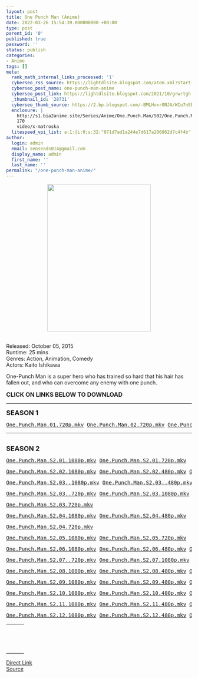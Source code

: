 ```yaml
---
layout: post
title: One Punch Man (Anime)
date: 2022-03-26 15:54:39.000000000 +00:00
type: post
parent_id: '0'
published: true
password: ''
status: publish
categories:
- Anime
tags: []
meta:
  rank_math_internal_links_processed: '1'
  cyberseo_rss_source: https://lightdlsite.blogspot.com/atom.xml?start-index=1
  cyberseo_post_name: one-punch-man-anime
  cyberseo_post_link: https://lightdlsite.blogspot.com/2021/10/grwrtgh.html
  _thumbnail_id: '28731'
  cyberseo_thumb_source: https://2.bp.blogspot.com/-BMLHoxr0NJA/WIu7nEBgwHI/AAAAAAAAAYE/bX0Cb-YVCkUzQBRI3qQKzIFrzVEwUKKUwCLcB/s400/one-punch-man-series-2015.40749.jpg
  enclosure: |
    http://s1.bia2anime.site/Series/Anime/One.Punch.Man/S02/One.Punch.Man.S2.12.720p.Bia2Anime.mkv
    170
    video/x-matroska
  litespeed_vpi_list: a:1:{i:0;s:32:"071d7ad1a244e7d617a206862d7c4f4b";}
author:
  login: admin
  email: senseads014@gmail.com
  display_name: admin
  first_name: ''
  last_name: ''
permalink: "/one-punch-man-anime/"
---
```

<div class="separator" style="clear: both;text-align: center">
<a href="https://2.bp.blogspot.com/-BMLHoxr0NJA/WIu7nEBgwHI/AAAAAAAAAYE/bX0Cb-YVCkUzQBRI3qQKzIFrzVEwUKKUwCLcB/s1600/one-punch-man-series-2015.40749.jpg" style="margin-left: 1em;margin-right: 1em"><img border="0" height="400" src="{{ site.baseurl }}/assets/2022/03/one-punch-man-series-2015.40749.jpg" width="280" /></a></div>
<p>
<br />
Released: October 05, 2015<br />
Runtime: 25 mins<br />
Genres: Action, Animation, Comedy&nbsp; <br />
Actors: Kaito Ishikawa</p>
<p>One-Punch Man is a super hero who has trained so hard that his hair has fallen out, and who can overcome any enemy with one punch. </p>
<p>
<span style="font-size: 16px"><b>CLICK ON LINKS BELOW TO DOWNLOAD </b></span></p>
<hr />
<span style="font-size: large"><b>SEASON 1</b></span>
<pre><a href="http://s1.bia2anime.site/Series/Anime/One.Punch.Man/One.Punch.Man.01.720p.Bia2Anime.mkv">One.Punch.Man.01.720p.mkv</a> <a href="http://s1.bia2anime.site/Series/Anime/One.Punch.Man/One.Punch.Man.02.720p.Bia2Anime.mkv">One.Punch.Man.02.720p.mkv</a> <a href="http://s1.bia2anime.site/Series/Anime/One.Punch.Man/One.Punch.Man.03.720p.Bia2Anime.mkv">One.Punch.Man.03.720p.mkv</a> <a href="http://s1.bia2anime.site/Series/Anime/One.Punch.Man/One.Punch.Man.04.720p.Bia2Anime.mkv">One.Punch.Man.04.720p.mkv</a> <a href="http://s1.bia2anime.site/Series/Anime/One.Punch.Man/One.Punch.Man.05.720p.Bia2Anime.mkv">One.Punch.Man.05.720p.mkv</a> <a href="http://s1.bia2anime.site/Series/Anime/One.Punch.Man/One.Punch.Man.06.720p.Bia2Anime.mkv">One.Punch.Man.06.720p.mkv</a> <a href="http://s1.bia2anime.site/Series/Anime/One.Punch.Man/One.Punch.Man.07.720p.Bia2Anime.mkv">One.Punch.Man.07.720p.mkv</a> <a href="http://s1.bia2anime.site/Series/Anime/One.Punch.Man/One.Punch.Man.08.720p.Bia2Anime.mkv">One.Punch.Man.08.720p.mkv</a> <a href="http://s1.bia2anime.site/Series/Anime/One.Punch.Man/One.Punch.Man.09.720p.Bia2Anime.mkv">One.Punch.Man.09.720p.mkv</a> <a href="http://s1.bia2anime.site/Series/Anime/One.Punch.Man/One.Punch.Man.10.720p.Bia2Anime.mkv">One.Punch.Man.10.720p.mkv</a> <a href="http://s1.bia2anime.site/Series/Anime/One.Punch.Man/One.Punch.Man.11.720p.Bia2Anime.mkv">One.Punch.Man.11.720p.mkv</a> <a href="http://s1.bia2anime.site/Series/Anime/One.Punch.Man/One.Punch.Man.12.720p.Bia2Anime.mkv">One.Punch.Man.12.720p.mkv</a> </pre>
<p></p>
<hr />
<br />
<span style="font-size: large"><b>SEASON 2</b></span>
<pre><a href="http://s1.bia2anime.site/Series/Anime/One.Punch.Man/S02/One.Punch.Man.S2.01.1080p.Bia2Anime.mkv">One.Punch.Man.S2.01.1080p.mkv</a> <a href="http://s1.bia2anime.site/Series/Anime/One.Punch.Man/S02/One.Punch.Man.S2.01.720p.Bia2Anime.mkv">One.Punch.Man.S2.01.720p.mkv</a> &nbsp;</pre>
<pre><a href="http://s1.bia2anime.site/Series/Anime/One.Punch.Man/S02/One.Punch.Man.S2.02.1080p.Bia2Anime.mkv">One.Punch.Man.S2.02.1080p.mkv</a> <a href="http://s1.bia2anime.site/Series/Anime/One.Punch.Man/S02/One.Punch.Man.S2.02.480p.Bia2Anime.mkv">One.Punch.Man.S2.02.480p.mkv</a> <a href="http://s1.bia2anime.site/Series/Anime/One.Punch.Man/S02/One.Punch.Man.S2.02.720p.Bia2Anime.mkv">One.Punch.Man.S2.02.720p.mkv</a> &nbsp;</pre>
<pre><a href="http://s1.bia2anime.site/Series/Anime/One.Punch.Man/S02/One.Punch.Man.S2.03..1080p.Bia2Anime.mkv">One.Punch.Man.S2.03..1080p.mkv</a> <a href="http://s1.bia2anime.site/Series/Anime/One.Punch.Man/S02/One.Punch.Man.S2.03..480p.Bia2Anime.mkv">One.Punch.Man.S2.03..480p.mkv</a> </pre>
<pre><a href="http://s1.bia2anime.site/Series/Anime/One.Punch.Man/S02/One.Punch.Man.S2.03..720p.Bia2Anime.mkv">One.Punch.Man.S2.03..720p.mkv</a> <a href="http://s1.bia2anime.site/Series/Anime/One.Punch.Man/S02/One.Punch.Man.S2.03.1080p.Bia2Anime.mkv">One.Punch.Man.S2.03.1080p.mkv</a> <a href="http://s1.bia2anime.site/Series/Anime/One.Punch.Man/S02/One.Punch.Man.S2.03.480p.Bia2Anime.mkv">One.Punch.Man.S2.03.480p.mkv</a> </pre>
<pre><a href="http://s1.bia2anime.site/Series/Anime/One.Punch.Man/S02/One.Punch.Man.S2.03.720p.Bia2Anime.mkv">One.Punch.Man.S2.03.720p.mkv</a> &nbsp;</pre>
<pre><a href="http://s1.bia2anime.site/Series/Anime/One.Punch.Man/S02/One.Punch.Man.S2.04.1080p.Bia2Anime.mkv">One.Punch.Man.S2.04.1080p.mkv</a> <a href="http://s1.bia2anime.site/Series/Anime/One.Punch.Man/S02/One.Punch.Man.S2.04.480p.Bia2Anime.mkv">One.Punch.Man.S2.04.480p.mkv</a> &nbsp;</pre>
<pre><a href="http://s1.bia2anime.site/Series/Anime/One.Punch.Man/S02/One.Punch.Man.S2.04.720p.Bia2Anime.mkv">One.Punch.Man.S2.04.720p.mkv</a> &nbsp;</pre>
<pre><a href="http://s1.bia2anime.site/Series/Anime/One.Punch.Man/S02/One.Punch.Man.S2.05.1080p.Bia2Anime.mkv">One.Punch.Man.S2.05.1080p.mkv</a> <a href="http://s1.bia2anime.site/Series/Anime/One.Punch.Man/S02/One.Punch.Man.S2.05.720p.Bia2Anime.mkv">One.Punch.Man.S2.05.720p.mkv</a> &nbsp;</pre>
<pre><a href="http://s1.bia2anime.site/Series/Anime/One.Punch.Man/S02/One.Punch.Man.S2.06.1080p.Bia2Anime.mkv">One.Punch.Man.S2.06.1080p.mkv</a> <a href="http://s1.bia2anime.site/Series/Anime/One.Punch.Man/S02/One.Punch.Man.S2.06.480p.Bia2Anime.mkv">One.Punch.Man.S2.06.480p.mkv</a> <a href="http://s1.bia2anime.site/Series/Anime/One.Punch.Man/S02/One.Punch.Man.S2.06.720p.Bia2Anime.mkv">One.Punch.Man.S2.06.720p.mkv</a> &nbsp;</pre>
<pre><a href="http://s1.bia2anime.site/Series/Anime/One.Punch.Man/S02/One.Punch.Man.S2.07..720p.Bia2Anime.mkv">One.Punch.Man.S2.07..720p.mkv</a> <a href="http://s1.bia2anime.site/Series/Anime/One.Punch.Man/S02/One.Punch.Man.S2.07.1080p.Bia2Anime.mkv">One.Punch.Man.S2.07.1080p.mkv</a> <a href="http://s1.bia2anime.site/Series/Anime/One.Punch.Man/S02/One.Punch.Man.S2.07.480p.Bia2Anime.mkv">One.Punch.Man.S2.07.480p.mkv</a> &nbsp;</pre>
<pre><a href="http://s1.bia2anime.site/Series/Anime/One.Punch.Man/S02/One.Punch.Man.S2.08.1080p.Bia2Anime.mkv">One.Punch.Man.S2.08.1080p.mkv</a> <a href="http://s1.bia2anime.site/Series/Anime/One.Punch.Man/S02/One.Punch.Man.S2.08.480p.Bia2Anime.mkv">One.Punch.Man.S2.08.480p.mkv</a> <a href="http://s1.bia2anime.site/Series/Anime/One.Punch.Man/S02/One.Punch.Man.S2.08.720p.Bia2Anime.mkv">One.Punch.Man.S2.08.720p.mkv</a> &nbsp;</pre>
<pre><a href="http://s1.bia2anime.site/Series/Anime/One.Punch.Man/S02/One.Punch.Man.S2.09.1080p.Bia2Anime.mkv">One.Punch.Man.S2.09.1080p.mkv</a> <a href="http://s1.bia2anime.site/Series/Anime/One.Punch.Man/S02/One.Punch.Man.S2.09.480p.Bia2Anime.mkv">One.Punch.Man.S2.09.480p.mkv</a> <a href="http://s1.bia2anime.site/Series/Anime/One.Punch.Man/S02/One.Punch.Man.S2.09.720p.Bia2Anime.mkv">One.Punch.Man.S2.09.720p.mkv</a> &nbsp;</pre>
<pre><a href="http://s1.bia2anime.site/Series/Anime/One.Punch.Man/S02/One.Punch.Man.S2.10.1080p.Bia2Anime.mkv">One.Punch.Man.S2.10.1080p.mkv</a> <a href="http://s1.bia2anime.site/Series/Anime/One.Punch.Man/S02/One.Punch.Man.S2.10.480p.Bia2Anime.mkv">One.Punch.Man.S2.10.480p.mkv</a> <a href="http://s1.bia2anime.site/Series/Anime/One.Punch.Man/S02/One.Punch.Man.S2.10.720p.Bia2Anime.mkv">One.Punch.Man.S2.10.720p.mkv</a> &nbsp;</pre>
<pre><a href="http://s1.bia2anime.site/Series/Anime/One.Punch.Man/S02/One.Punch.Man.S2.11.1080p.Bia2Anime.mkv">One.Punch.Man.S2.11.1080p.mkv</a> <a href="http://s1.bia2anime.site/Series/Anime/One.Punch.Man/S02/One.Punch.Man.S2.11.480p.Bia2Anime.mkv">One.Punch.Man.S2.11.480p.mkv</a> <a href="http://s1.bia2anime.site/Series/Anime/One.Punch.Man/S02/One.Punch.Man.S2.11.720p.Bia2Anime.mkv">One.Punch.Man.S2.11.720p.mkv</a> &nbsp;</pre>
<pre><a href="http://s1.bia2anime.site/Series/Anime/One.Punch.Man/S02/One.Punch.Man.S2.12.1080p.Bia2Anime.mkv">One.Punch.Man.S2.12.1080p.mkv</a> <a href="http://s1.bia2anime.site/Series/Anime/One.Punch.Man/S02/One.Punch.Man.S2.12.480p.Bia2Anime.mkv">One.Punch.Man.S2.12.480p.mkv</a> <a href="http://s1.bia2anime.site/Series/Anime/One.Punch.Man/S02/One.Punch.Man.S2.12.720p.Bia2Anime.mkv">One.Punch.Man.S2.12.720p.mkv</a> </pre>
<table id="list">
<tbody>
<tr>
<td class="link"></td>
<td class="size"></td>
<td class="date"></td>
</tr>
<tr>
<td class="link"></td>
<td class="size"></td>
<td class="date"></td>
</tr>
<tr>
<td class="link"></td>
<td class="size"></td>
<td class="date"></td>
</tr>
<tr>
<td class="link"></td>
<td class="size"></td>
<td class="date"></td>
</tr>
<tr>
<td class="link"></td>
<td class="size"></td>
<td class="date"></td>
</tr>
<tr>
<td class="link"></td>
<td class="size"></td>
<td class="date"></td>
</tr>
<tr>
<td class="link"></td>
<td class="size"></td>
<td class="date"></td>
</tr>
<tr>
<td class="link"></td>
<td class="size"></td>
<td class="date"></td>
</tr>
<tr>
<td class="link"></td>
<td class="size"></td>
<td class="date"></td>
</tr>
<tr>
<td class="link"></td>
<td class="size"></td>
<td class="date"></td>
</tr>
<tr>
<td class="link"></td>
<td class="size"></td>
<td class="date"></td>
</tr>
<tr>
<td class="link"></td>
<td class="size"></td>
<td class="date"></td>
</tr>
<tr>
<td class="link"></td>
</tr>
</tbody>
</table>
<div class="divbtn"> <a href="https://handymansurrender.com/fihup8buzv?key=94550f7ce39444073321dde3b8782f97" class="btn"><i class="fa fa-download"></i> Direct Link</a> <br /><a href="https://lightdlsite.blogspot.com/2021/10/grwrtgh.html">Source</a> </div>
